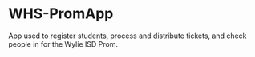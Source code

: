 # WHS-PromApp

App used to register students, process and distribute  tickets, and check people in for the Wylie ISD Prom. 
